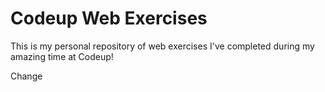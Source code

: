  # Codeup Web Exercises

 This is my personal repository of web exercises
 I've completed during my amazing time at Codeup!

 Change
